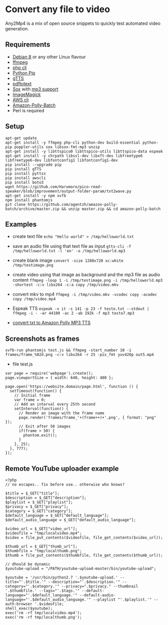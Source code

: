 # Convert any file to video

Any2Mp4 is a mix of open source snippets to quickly test automated video generation.

## Requirements

- [Debian 8](https://www.debian.org) or any other Linux flavour
- [ffmpeg](https://www.ffmpeg.org/)
- [php cli](http://php.net/manual/en/features.commandline.php)
- [Python Pip](https://pypi.python.org/pypi/pip)
- [gTTS](https://github.com/pndurette/gTTS)
- [pdftotext](https://linux.die.net/man/1/pdftotext)
- [Sox](http://sox.sourceforge.net/) with [mp3 support](https://superuser.com/questions/421153/how-to-add-a-mp3-handler-to-sox/421168)
- [ImageMagick](https://www.imagemagick.org/script/index.php)
- [AWS cli](https://aws.amazon.com/it/blogs/aws/polly-text-to-speech-in-47-voices-and-24-languages/)
- [Amazon-Polly-Batch](https://github.com/agentzh/amazon-polly-batch)
- Perl is required

## Setup

```
apt-get update
apt-get install -y ffmpeg php-cli python-dev build-essential python-pip poppler-utils sox libsox-fmt-mp3 unzip
apt-get install -y libttspico0 libttspico-utils libttspico-data espeak
apt-get install -y chrpath libssl-dev libxft-dev libfreetype6 libfreetype6-dev libfontconfig1 libfontconfig1-dev
pip install --upgrade pip
pip install gTTS
pip install pyttsx
pip install awscli
pip install boto3
wget https://github.com/Harumaro/pico-read-speaker/blob/improvement/output-folder-param/txt2wave.py
apt-get install -y npm xvfb
npm install phantomjs
git clone https://github.com/agentzh/amazon-polly-batch/archive/master.zip && unzip master.zip && cd amazon-polly-batch
```

## Examples

- create text file
`echo "Hello world" > /tmp/helloworld.txt`

- save an audio file using that text file as input
`gtts-cli -f /tmp/helloworld.txt -l 'en' -o /tmp/helloworld.mp3`

- create blank image
`convert -size 1280x720 xc:white /tmp/testimage.png`

- create video using that image as background and the mp3 file as audio content
`ffmpeg -loop 1 -i /tmp/testimage.png -i /tmp/helloworld.mp3 -shortest -c:v libx264 -c:a copy /tmp/video.mkv`

- convert mkv to mp4
`ffmpeg -i /tmp/video.mkv -vcodec copy -acodec copy /tmp/video.mp4`

- Espeak TTS
`espeak -v it -s 141 -p 23 -f testo.txt --stdout | ffmpeg -i - -ar 44100 -ac 2 -ab 192k -f mp3 testo7.mp3`

- [convert txt to Amazon Polly MP3 TTS](https://github.com/fabriziosalmi/any-to-mp4/blob/master/txt2mp3_tts_amazon.md)


## Screenshots as frames

`xvfb-run phantomjs test.js && ffmpeg -start_number 10 -i frames/frame_%02d.png -c:v libx264 -r 25 -pix_fmt yuv420p out5.mp4`

- file test.js

```
var page = require('webpage').create();
page.viewportSize = { width: 640, height: 480 };

page.open('https://website.domain/page.html', function () {
  setTimeout(function() {
    // Initial frame
    var frame = 0;
    // Add an interval every 25th second
    setInterval(function() {
      // Render an image with the frame name
      page.render('frames/frame_'+(frame++)+'.png', { format: "png" });
      // Exit after 50 images
      if(frame > 50) {
        phantom.exit();
      }
    }, 25);
  }, 777);
});
```

## Remote YouTube uploader example

```
<?php
// no escapes.. fix before use.. otherwise who knows?

$title = $_GET["title"];
$description = $_GET["description"];
$playlist = $_GET["playlist"];
$privacy = $_GET["privacy"];
$category = $_GET["category"];
$default_language = $_GET["default_language"];
$default_audio_language = $_GET["default_audio_language"];

$video_url = $_GET["video_url"];
$videofile = "tmp/localvideo.mp4";
$video = file_put_contents($videofile, file_get_contents($video_url));

$thumb_url = $_GET["thumb_url"];
$thumbfile = "tmp/localthumb.png";
$thumb = file_put_contents($thumbfile, file_get_contents($thumb_url));

// dhould be dynamic
$youtube-upload = "/PATH/youtube-upload-master/bin/youtube-upload";

$youtube = '/usr/bin/python2.7 '.$youtube-upload.' --title="'.$title.'" --description="'.$description.'" --category="'.$category.'" --privacy=".$privacy." --thumbnail '.$thumbfile.' --tags="'.$tags.'" --default-language="'.$default_language.'" --default-audio-language="'.$default_audio_language.'" --playlist "'.$playlist.'" --auth-browser '.$videofile;
shell_exec($youtube);
exec('rm -rf tmp/localvideo.mp4');
exec('rm -rf tmp/localthumb.png');
```
